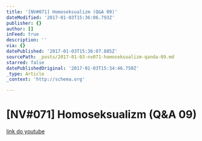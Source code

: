 ```yaml
---
title: '[NV#071] Homoseksualizm (Q&A 09)'
dateModified: '2017-01-03T15:36:06.793Z'
publisher: {}
author: []
inFeed: true
description: ''
via: {}
datePublished: '2017-01-03T15:36:07.885Z'
sourcePath: _posts/2017-01-03-nv071-homoseksualizm-qanda-09.md
starred: false
datePublishedOriginal: '2017-01-03T15:34:46.750Z'
_type: Article
_context: 'http://schema.org'

---
```

# \[NV\#071\] Homoseksualizm (Q&A 09)
[link do youtube][0]

[0]: https://www.youtube.com/watch?v=bEdvItaf3zM&t=2s
